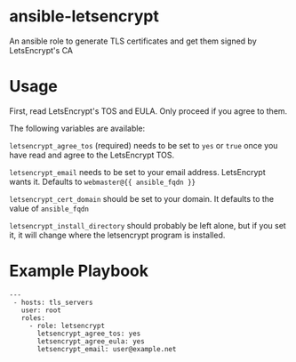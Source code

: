 # ansible-letsencrypt
An ansible role to generate TLS certificates and get them signed by LetsEncrypt's CA

# Usage
First, read LetsEncrypt's TOS and EULA. Only proceed if you agree to them.

The following variables are available:

`letsencrypt_agree_tos` (required) needs to be set to `yes` or `true` once you have read and agree to the LetsEncrypt TOS.

`letsencrypt_email` needs to be set to your email address. LetsEncrypt wants it. Defaults to `webmaster@{{ ansible_fqdn }}`

`letsencrypt_cert_domain` should be set to your domain. It defaults to the value of `ansible_fqdn`

`letsencrypt_install_directory` should probably be left alone, but if you set it, it will change where the letsencrypt program is installed.

# Example Playbook
```
---
 - hosts: tls_servers
   user: root
   roles:
     - role: letsencrypt
       letsencrypt_agree_tos: yes
       letsencrypt_agree_eula: yes
       letsencrypt_email: user@example.net
```
